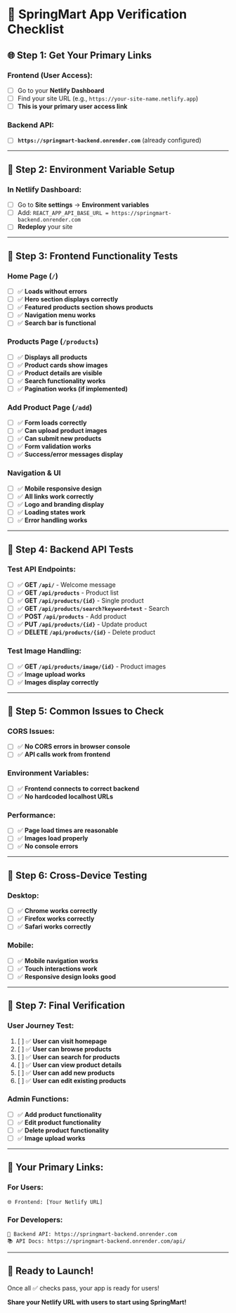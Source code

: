 # 🧪 SpringMart App Verification Checklist

## 🌐 **Step 1: Get Your Primary Links**

### **Frontend (User Access):**

- [ ] Go to your **Netlify Dashboard**
- [ ] Find your site URL (e.g., `https://your-site-name.netlify.app`)
- [ ] **This is your primary user access link**

### **Backend API:**

- [ ] **`https://springmart-backend.onrender.com`** (already configured)

---

## 🔧 **Step 2: Environment Variable Setup**

### **In Netlify Dashboard:**

- [ ] Go to **Site settings** → **Environment variables**
- [ ] Add: `REACT_APP_API_BASE_URL = https://springmart-backend.onrender.com`
- [ ] **Redeploy** your site

---

## 🧪 **Step 3: Frontend Functionality Tests**

### **Home Page (`/`)**

- [ ] ✅ **Loads without errors**
- [ ] ✅ **Hero section displays correctly**
- [ ] ✅ **Featured products section shows products**
- [ ] ✅ **Navigation menu works**
- [ ] ✅ **Search bar is functional**

### **Products Page (`/products`)**

- [ ] ✅ **Displays all products**
- [ ] ✅ **Product cards show images**
- [ ] ✅ **Product details are visible**
- [ ] ✅ **Search functionality works**
- [ ] ✅ **Pagination works (if implemented)**

### **Add Product Page (`/add`)**

- [ ] ✅ **Form loads correctly**
- [ ] ✅ **Can upload product images**
- [ ] ✅ **Can submit new products**
- [ ] ✅ **Form validation works**
- [ ] ✅ **Success/error messages display**

### **Navigation & UI**

- [ ] ✅ **Mobile responsive design**
- [ ] ✅ **All links work correctly**
- [ ] ✅ **Logo and branding display**
- [ ] ✅ **Loading states work**
- [ ] ✅ **Error handling works**

---

## 🔗 **Step 4: Backend API Tests**

### **Test API Endpoints:**

- [ ] ✅ **GET `/api/`** - Welcome message
- [ ] ✅ **GET `/api/products`** - Product list
- [ ] ✅ **GET `/api/products/{id}`** - Single product
- [ ] ✅ **GET `/api/products/search?keyword=test`** - Search
- [ ] ✅ **POST `/api/products`** - Add product
- [ ] ✅ **PUT `/api/products/{id}`** - Update product
- [ ] ✅ **DELETE `/api/products/{id}`** - Delete product

### **Test Image Handling:**

- [ ] ✅ **GET `/api/products/image/{id}`** - Product images
- [ ] ✅ **Image upload works**
- [ ] ✅ **Images display correctly**

---

## 🚨 **Step 5: Common Issues to Check**

### **CORS Issues:**

- [ ] ✅ **No CORS errors in browser console**
- [ ] ✅ **API calls work from frontend**

### **Environment Variables:**

- [ ] ✅ **Frontend connects to correct backend**
- [ ] ✅ **No hardcoded localhost URLs**

### **Performance:**

- [ ] ✅ **Page load times are reasonable**
- [ ] ✅ **Images load properly**
- [ ] ✅ **No console errors**

---

## 📱 **Step 6: Cross-Device Testing**

### **Desktop:**

- [ ] ✅ **Chrome works correctly**
- [ ] ✅ **Firefox works correctly**
- [ ] ✅ **Safari works correctly**

### **Mobile:**

- [ ] ✅ **Mobile navigation works**
- [ ] ✅ **Touch interactions work**
- [ ] ✅ **Responsive design looks good**

---

## 🎯 **Step 7: Final Verification**

### **User Journey Test:**

1. [ ] ✅ **User can visit homepage**
2. [ ] ✅ **User can browse products**
3. [ ] ✅ **User can search for products**
4. [ ] ✅ **User can view product details**
5. [ ] ✅ **User can add new products**
6. [ ] ✅ **User can edit existing products**

### **Admin Functions:**

- [ ] ✅ **Add product functionality**
- [ ] ✅ **Edit product functionality**
- [ ] ✅ **Delete product functionality**
- [ ] ✅ **Image upload works**

---

## 🔗 **Your Primary Links:**

### **For Users:**

```
🌐 Frontend: [Your Netlify URL]
```

### **For Developers:**

```
🔧 Backend API: https://springmart-backend.onrender.com
📚 API Docs: https://springmart-backend.onrender.com/api/
```

---

## 🚀 **Ready to Launch!**

Once all ✅ checks pass, your app is ready for users!

**Share your Netlify URL with users to start using SpringMart!**
